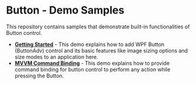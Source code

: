 # Button - Demo Samples

This repository contains samples that demonstrate built-in functionalities of Button control.

* **<a href="Samples/Getting-Started">Getting Started</a>** - This demo explains how to add WPF Button (ButtonAdv) control and its basic features like image sizing options and size modes to an application here.
* **<a href="Samples/MVVM">MVVM Command Binding</a>** - This demo explains how to provide command binding for button control to perform any action while pressing the Button.
